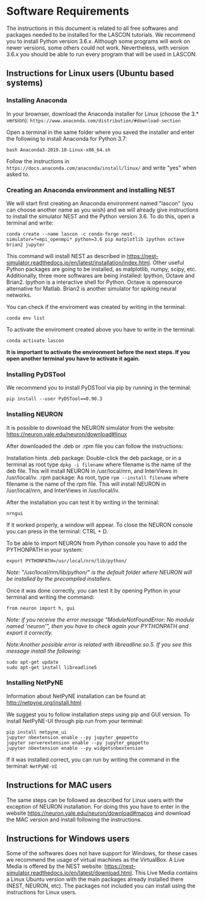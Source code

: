 # Software Requirements

The instructions in this document is related to all free softwares and packages needed to be installed for the LASCON tutorials.
We recommend you to install Python version 3.6.x. Although some programs will work on newer versions, some others could not work. Nevertheless, with version 3.6.x you should be able to run every program that will be used in LASCON.

## Instructions for Linux users (Ubuntu based systems)

### Installing Anaconda

In your brownser, download the Anaconda installer for Linux (choose the 3.* version): 
```https://www.anaconda.com/distribution/#download-section```

Open a terminal in the same folder where you saved the installer and enter the following to install Anaconda for Python 3.7:
```
bash Anaconda3-2019.10-Linux-x86_64.sh
```

Follow the instructions in ```https://docs.anaconda.com/anaconda/install/linux/``` and write "yes" when asked to.

### Creating an Anaconda environment and installing NEST

We will start first creating an Anaconda environment named "lascon" (you can choose another name as you wish) and we will already give instructions to install the simulator NEST and the Python version 3.6. To do this, open a terminal and write:

```
conda create --name lascon -c conda-forge nest-simulator=*=mpi_openmpi* python=3.6 pip matplotlib ipython octave brian2 jupyter
```

This command will install NEST as described in https://nest-simulator.readthedocs.io/en/latest/installation/index.html. Other useful Python packages are going to be installed, as matplotlib, numpy, scipy, etc. Additionally, three more softwares are being installed: Ipython, Octave and Brian2. Ipython is a interactive shell for Python. Octave is opensource alternative for Matlab. Brian2 is another simulator for spiking neural networks.

You can check if the enviroment was created by writing in the terminal:
```
conda env list
```

To activate the enviroment created above you have to write in the terminal:

```
conda activate lascon
```

**It is important to activate the environment before the next steps. If you open another terminal you have to activate it again.**

### Installing PyDSTool

We recommend you to install PyDSTool via pip by running in the terminal:

```
pip install --user PyDSTool==0.90.3
```

### Installing NEURON

It is possible to download the NEURON simulator from the website: https://neuron.yale.edu/neuron/download#linux

After downloaded the .deb or .rpm file you can follow the instructions:


Installation hints 
.deb package: Double-click the deb package, or in a terminal as root type
     ```dpkg -i filename```
where filename is the name of the deb file. This will install NEURON in /usr/local/nrn, and InterViews in /usr/local/iv.
.rpm package: As root, type
     ```rpm --install filename```
where filename is the name of the rpm file. This will install NEURON in /usr/local/nrn, and InterViews in /usr/local/iv.

After the installation you can test it by writing in the terminal: 
```
nrngui
```

If it worked properly, a window will appear. To close the NEURON console you can press in the terminal: CTRL + D.

To be able to import NEURON from Python console you have to add the PYTHONPATH in your system:

```
export PYTHONPATH=/usr/local/nrn/lib/python/
```

*Note: "/usr/local/nrn/lib/python/" is the default folder where NEURON will be installed by the precompiled installers.*

Once it was done correctly, you can test it by opening Python in your terminal and writing the command:

```
from neuron import h, gui
```

*Note: if you receive the error message "ModuleNotFoundError: No module named 'neuron'", then you have to check again your PYTHONPATH and export it correctly.*

*Note:Another possible error is related with libreadline.so.5. If you see this message install the following:*
```
sudo apt-get update
sudo apt-get install libreadline5
```

### Installing NetPyNE

Information about NetPyNE installation can be found at: http://netpyne.org/install.html

We suggest you to follow installation steps using pip and GUI version. To install NetPyNE-UI through pip run from your terminal:

```
pip install netpyne_ui
jupyter nbextension enable --py jupyter_geppetto
jupyter serverextension enable --py jupyter_geppetto
jupyter nbextension enable --py widgetsnbextension
```

If it was installed correct, you can run by writing the command in the terminal: ```NetPyNE-UI ```

## Instructions for MAC users

The same steps can be followed as described for Linux users with the exception of NEURON installation. For doing this you have to enter in the website https://neuron.yale.edu/neuron/download#macos and download the MAC version and install following the instructions.

## Instructions for Windows users

Some of the softwares does not have support for Windows, for these cases we recommend the usage of virtual machines as the VirtualBox. A Live Media is offered by the NEST website: https://nest-simulator.readthedocs.io/en/latest/download.html. This Live Media contains a Linux Ubuntu version with the main packages already installed there (NEST, NEURON, etc). The packages not included you can install using the instructions for Linux users.
